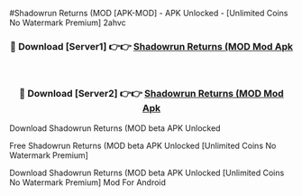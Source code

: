 #Shadowrun Returns (MOD [APK-MOD] - APK Unlocked - [Unlimited Coins No Watermark Premium] 2ahvc



<div align="center">

<h3>🔴 Download [Server1] 👉👉 <a href="https://momento.my/?title=Shadowrun_Returns_(MOD">Shadowrun Returns (MOD Mod Apk</a></h3><br>

<h3>🔴 Download [Server2] 👉👉 <a href="https://momento.my/?title=Shadowrun_Returns_(MOD">Shadowrun Returns (MOD Mod Apk</a></h3>
</div>



Download Shadowrun Returns (MOD beta APK Unlocked

Free Shadowrun Returns (MOD beta APK Unlocked [Unlimited Coins No Watermark Premium]

Download Shadowrun Returns (MOD beta APK Unlocked [Unlimited Coins No Watermark Premium] Mod For Android
